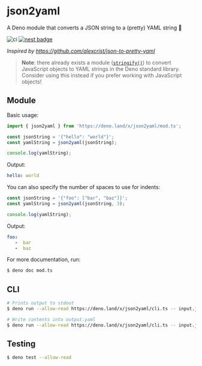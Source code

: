 # json2yaml

A Deno module that converts a JSON string to a (pretty) YAML string 🦕

![ci](https://github.com/Rikilele/json2yaml/workflows/CI/badge.svg)
[![nest badge](https://nest.land/badge.svg)](https://nest.land/package/json2yaml)

*Inspired by https://github.com/alexcrist/json-to-pretty-yaml*

> **Note**: there already exists a module
> ([`stringify()`](https://deno.land/std/encoding/#yaml))
> to convert JavaScript objects to YAML strings in the Deno standard library.
> Consider using this instead if you prefer working with JavaScript objects!

## Module

Basic usage:

```js
import { json2yaml } from 'https://deno.land/x/json2yaml/mod.ts';

const jsonString = '{"hello": "world"}';
const yamlString = json2yaml(jsonString);

console.log(yamlString);
```

Output:

```yaml
hello: world
```

You can also specify the number of spaces to use for indents:

```js
const jsonString = '{"foo": ["bar", "baz"]}';
const yamlString = json2yaml(jsonString, 3);

console.log(yamlString);
```

Output:

```yaml
foo:
   -  bar
   -  baz
```

For more documentation, run:

```sh
$ deno doc mod.ts
```

## CLI

```sh
# Prints output to stdout
$ deno run --allow-read https://deno.land/x/json2yaml/cli.ts -- input.json

# Write contents into output.yaml
$ deno run --allow-read https://deno.land/x/json2yaml/cli.ts -- input.json > output.yaml
```

## Testing

```sh
$ deno test --allow-read
```
